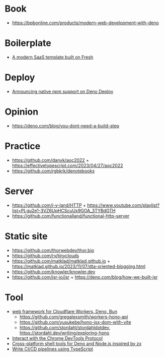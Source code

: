 # Book

- https://bpbonline.com/products/modern-web-development-with-deno

# Boilerplate

- [A modern SaaS template built on Fresh](https://github.com/denoland/saaskit)

# Deploy

- [Announcing native npm support on Deno Deploy](https://deno.com/blog/npm-on-deno-deploy)

# Opinion

- https://deno.com/blog/you-dont-need-a-build-step

# Practice

- https://github.com/danvk/aoc2022 + https://effectivetypescript.com/2023/04/27/aoc2022
- https://github.com/rgbkrk/denotebooks

# Server

- https://github.com/i-y-land/HTTP + https://www.youtube.com/playlist?list=PLgu2e1-3VZ6UpHCScuUx9GOA_3TYBdGTH
- https://github.com/functionalland/functional-http-server 

# Static site

- https://github.com/thorwebdev/thor.bio
- https://github.com/ry/tinyclouds
- https://github.com/matklad/matklad.github.io + https://matklad.github.io/2023/11/07/dta-oriented-blogging.html
- https://github.com/knowler/knowler.dev
- https://github.com/jsr-io/jsr + https://deno.com/blog/how-we-built-jsr

# Tool

- [web framework for Cloudflare Workers, Deno, Bun](https://github.com/honojs/hono)
  - https://github.com/gregalexsmith/workers-hono-api
  - https://github.com/yusukebe/hono-jsx-dom-with-vite
  - https://github.com/stordahl/stordahldotdev, https://stordahl.dev/writing/exploring-hono
- [Interact with the Chrome DevTools Protocol](https://jsr.io/@simple-cdp/simple-cdp)
- [Cross-platform shell tools for Deno and Node.js inspired by zx](https://github.com/dsherret/dax)
- [Write CI/CD pipelines using TypeScript](https://github.com/cicadahq/cicada)
